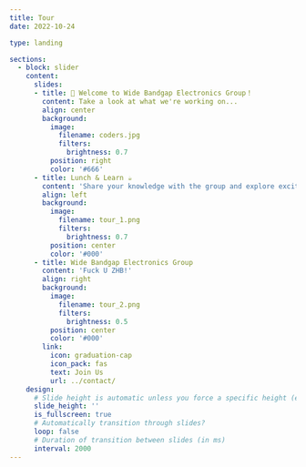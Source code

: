 ```yaml
---
title: Tour
date: 2022-10-24

type: landing

sections:
  - block: slider
    content:
      slides:
      - title: 👋 Welcome to Wide Bandgap Electronics Group！
        content: Take a look at what we're working on...
        align: center
        background:
          image:
            filename: coders.jpg
            filters:
              brightness: 0.7
          position: right
          color: '#666'
      - title: Lunch & Learn ☕️
        content: 'Share your knowledge with the group and explore exciting new topics together!'
        align: left
        background:
          image:
            filename: tour_1.png
            filters:
              brightness: 0.7
          position: center
          color: '#000'
      - title: Wide Bandgap Electronics Group
        content: 'Fuck U ZHB!'
        align: right
        background:
          image:
            filename: tour_2.png
            filters:
              brightness: 0.5
          position: center
          color: '#000'
        link:
          icon: graduation-cap
          icon_pack: fas
          text: Join Us
          url: ../contact/
    design:
      # Slide height is automatic unless you force a specific height (e.g. '400px')
      slide_height: ''
      is_fullscreen: true
      # Automatically transition through slides?
      loop: false
      # Duration of transition between slides (in ms)
      interval: 2000
---
```

